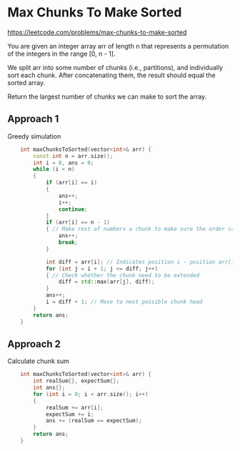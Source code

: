 # Max Chunks To Make Sorted

https://leetcode.com/problems/max-chunks-to-make-sorted

You are given an integer array arr of length n that represents a permutation of the integers in the range [0, n - 1].

We split arr into some number of chunks (i.e., partitions), and individually sort each chunk. After concatenating them, the result should equal the sorted array.

Return the largest number of chunks we can make to sort the array.

## Approach 1

Greedy simulation

``` C++
    int maxChunksToSorted(vector<int>& arr) {
        const int n = arr.size();
        int i = 0, ans = 0;
        while (i < n)
        {
            if (arr[i] == i)
            {
                ans++;
                i++;
                continue;
            }
            if (arr[i] == n - 1)
            { // Make rest of numbers a chunk to make sure the order correct
                ans++;
                break;
            }

            int diff = arr[i]; // Indicates position i - position arr[i] must be at the same chunk in order to make the order correct
            for (int j = i + 1; j <= diff; j++)
            { // Check whether the chunk need to be extended
                diff = std::max(arr[j], diff);
            }
            ans++;
            i = diff + 1; // Move to next possible chunk head
        }
        return ans;
    }
```

## Approach 2

Calculate chunk sum
``` C++
    int maxChunksToSorted(vector<int>& arr) {
        int realSum{}, expectSum{};
        int ans{};
        for (int i = 0; i < arr.size(); i++)
        {
            realSum += arr[i];
            expectSum += i;
            ans += (realSum == expectSum);
        }
        return ans;
    }
```

